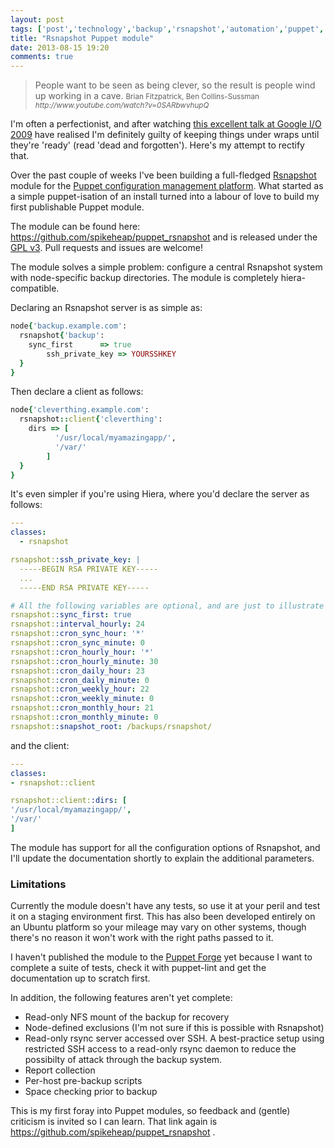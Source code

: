 ```yaml
---
layout: post
tags: ['post','technology','backup','rsnapshot','automation','puppet','linux']
title: "Rsnapshot Puppet module"
date: 2013-08-15 19:20
comments: true
---
```


<blockquote>
People want to be seen as being clever, so the result is people wind up working in a cave.
<small>Brian Fitzpatrick, Ben Collins-Sussman <cite>http://www.youtube.com/watch?v=0SARbwvhupQ</cite></small>
</blockquote>

I'm often a perfectionist, and after watching [this excellent talk at Google I/O 2009](http://www.youtube.com/watch?v=0SARbwvhupQ) have realised I'm definitely guilty of keeping things under wraps until they're 'ready' (read 'dead and forgotten'). Here's my attempt to rectify that.

Over the past couple of weeks I've been building a full-fledged [Rsnapshot](http://www.rsnapshot.org/) module for the [Puppet configuration management platform](http://projects.puppetlabs.com/). What started as a simple puppet-isation of an install turned into a labour of love to build my first publishable Puppet module.

The module can be found here: https://github.com/spikeheap/puppet_rsnapshot and is released under the [GPL v3](http://www.gnu.org/licenses/gpl.html). Pull requests and issues are welcome! 
<!--more-->
The module solves a simple problem: configure a central Rsnapshot system with node-specific backup directories. The module is completely hiera-compatible.

Declaring an Rsnapshot server is as simple as:

``` ruby
node{'backup.example.com':
  rsnapshot{'backup':
    sync_first      => true
		ssh_private_key => YOURSSHKEY
  }
}
```

Then declare a client as follows:

``` ruby
node{'cleverthing.example.com':
  rsnapshot::client{'cleverthing':
    dirs => [
		  '/usr/local/myamazingapp/',
		  '/var/'
		]
  }
}
```

It's even simpler if you're using Hiera, where you'd declare the server as follows:

``` yaml
---
classes:
  - rsnapshot

rsnapshot::ssh_private_key: |
  -----BEGIN RSA PRIVATE KEY-----
  ...
  -----END RSA PRIVATE KEY-----

# All the following variables are optional, and are just to illustrate configuration 
rsnapshot::sync_first: true
rsnapshot::interval_hourly: 24
rsnapshot::cron_sync_hour: '*'
rsnapshot::cron_sync_minute: 0
rsnapshot::cron_hourly_hour: '*'
rsnapshot::cron_hourly_minute: 30
rsnapshot::cron_daily_hour: 23
rsnapshot::cron_daily_minute: 0
rsnapshot::cron_weekly_hour: 22
rsnapshot::cron_weekly_minute: 0
rsnapshot::cron_monthly_hour: 21
rsnapshot::cron_monthly_minute: 0
rsnapshot::snapshot_root: /backups/rsnapshot/
```

and the client:

``` yaml
---
classes:
- rsnapshot::client

rsnapshot::client::dirs: [
'/usr/local/myamazingapp/',
'/var/'
]
```

The module has support for all the configuration options of Rsnapshot, and I'll update the documentation shortly to explain the additional parameters.

### Limitations

Currently the module doesn't have any tests, so use it at your peril and test it on a staging environment first. This has also been developed entirely on an Ubuntu platform so your mileage may vary on other systems, though there's no reason it won't work with the right paths passed to it.

I haven't published the module to the [Puppet Forge](https://forge.puppetlabs.com/) yet because I want to complete a suite of tests, check it with puppet-lint and get the documentation up to scratch first.

In addition, the following features aren't yet complete:

* Read-only NFS mount of the backup for recovery
* Node-defined exclusions (I'm not sure if this is possible with Rsnapshot)
* Read-only rsync server accessed over SSH. A best-practice setup using restricted SSH access to a read-only rsync daemon to reduce the possibilty of attack through the backup system.
* Report collection 
* Per-host pre-backup scripts
* Space checking prior to backup

This is my first foray into Puppet modules, so feedback and (gentle) criticism is invited so I can learn. That link again is https://github.com/spikeheap/puppet_rsnapshot .
